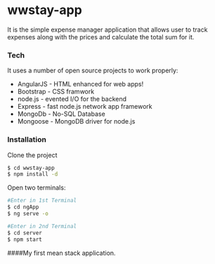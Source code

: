 # wwstay-app

It is the simple expense manager application that allows user to track expenses along with the prices and calculate the total sum for it.

### Tech

It uses a number of open source projects to work properly:

* AngularJS - HTML enhanced for web apps!
* Bootstrap - CSS framwork
* node.js - evented I/O for the backend
* Express - fast node.js network app framework
* MongoDb - No-SQL Database
* Mongoose - MongoDB driver for node.js

### Installation

Clone the project 
```sh
$ cd wwstay-app
$ npm install -d
```
Open two terminals: 
```sh 
#Enter in 1st Terminal
$ cd ngApp
$ ng serve -o
```
```sh 
#Enter in 2nd Terminal
$ cd server
$ npm start
```

####My first mean stack application. 
